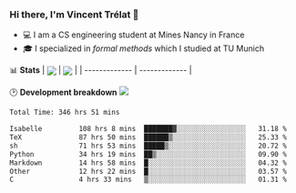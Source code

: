 ### Hi there, I'm Vincent Trélat 👋
 - 💻 I am a CS engineering student at Mines Nancy in France
 - 🎓 I specialized in *formal methods* which I studied at TU Munich

📊 **Stats**
| <img align="center" src="https://readme-stats.clckblog.space/api?username=VTrelat&show_icons=true&include_all_commits=true&theme=tokyonight&hide_border=true" /> | <img align="center" src="https://readme-stats.clckblog.space/api/top-langs/?username=VTrelat&layout=compact&theme=tokyonight&hide_border=true" /> |
| ------------- | ------------- |

🕑 **Development breakdown** ![](https://wakatime.com/badge/user/8d0110fb-6b70-4990-ab86-45c404715c2b.svg)
<!--START_SECTION:waka-->

```txt
Total Time: 346 hrs 51 mins

Isabelle         108 hrs 8 mins  ███████▓░░░░░░░░░░░░░░░░░   31.18 %
TeX              87 hrs 50 mins  ██████▒░░░░░░░░░░░░░░░░░░   25.33 %
sh               71 hrs 53 mins  █████▒░░░░░░░░░░░░░░░░░░░   20.72 %
Python           34 hrs 19 mins  ██▒░░░░░░░░░░░░░░░░░░░░░░   09.90 %
Markdown         14 hrs 58 mins  █░░░░░░░░░░░░░░░░░░░░░░░░   04.32 %
Other            12 hrs 22 mins  █░░░░░░░░░░░░░░░░░░░░░░░░   03.57 %
C                4 hrs 33 mins   ▒░░░░░░░░░░░░░░░░░░░░░░░░   01.31 %
```

<!--END_SECTION:waka-->
